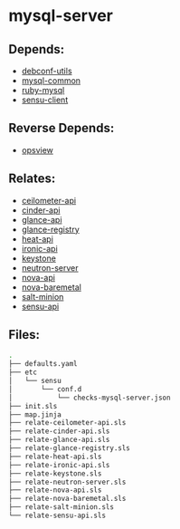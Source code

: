 # mysql-server

## Depends:

  -  [debconf-utils](/salt/debconf-utils)
  -  [mysql-common](/salt/mysql-common)
  -  [ruby-mysql](/salt/ruby-mysql)
  -  [sensu-client](/salt/sensu-client)

## Reverse Depends:

  -  [opsview](/salt/opsview)

## Relates:

  -  [ceilometer-api](/salt/ceilometer-api)
  -  [cinder-api](/salt/cinder-api)
  -  [glance-api](/salt/glance-api)
  -  [glance-registry](/salt/glance-registry)
  -  [heat-api](/salt/heat-api)
  -  [ironic-api](/salt/ironic-api)
  -  [keystone](/salt/keystone)
  -  [neutron-server](/salt/neutron-server)
  -  [nova-api](/salt/nova-api)
  -  [nova-baremetal](/salt/nova-baremetal)
  -  [salt-minion](/salt/salt-minion)
  -  [sensu-api](/salt/sensu-api)

## Files:

```bash
.
├── defaults.yaml
├── etc
│   └── sensu
│       └── conf.d
│           └── checks-mysql-server.json
├── init.sls
├── map.jinja
├── relate-ceilometer-api.sls
├── relate-cinder-api.sls
├── relate-glance-api.sls
├── relate-glance-registry.sls
├── relate-heat-api.sls
├── relate-ironic-api.sls
├── relate-keystone.sls
├── relate-neutron-server.sls
├── relate-nova-api.sls
├── relate-nova-baremetal.sls
├── relate-salt-minion.sls
└── relate-sensu-api.sls
```
